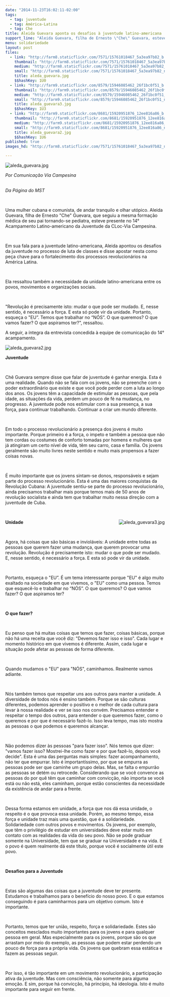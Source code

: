 ```yaml
---
date: "2014-11-23T16:02:11-02:00"
tags:
  - tag: juventude
  - tag: América-Latina
  - tag: Che
title: Aleida Guevara aponta os desafios à juventude latino-americana
support_line: "Aleida Guevara, filha de Ernesto \"Che\" Guevara, esteve no 14° Acampamento Latino-americano da Juventude."
menu: solidariedade
layout: post
files:
  - link: "http://farm8.staticflickr.com/7571/15761018467_5a3ea97b82_b.jpg"
    thumbnail: "http://farm8.staticflickr.com/7571/15761018467_5a3ea97b82_t.jpg"
    medium: "http://farm8.staticflickr.com/7571/15761018467_5a3ea97b82_z.jpg"
    small: "http://farm8.staticflickr.com/7571/15761018467_5a3ea97b82_n.jpg"
    title: aleda_guevara.jpg
    $$hashKey: 1U0
  - link: "http://farm9.staticflickr.com/8579/15946085462_26f1bc0f51_b.jpg"
    thumbnail: "http://farm9.staticflickr.com/8579/15946085462_26f1bc0f51_t.jpg"
    medium: "http://farm9.staticflickr.com/8579/15946085462_26f1bc0f51_z.jpg"
    small: "http://farm9.staticflickr.com/8579/15946085462_26f1bc0f51_n.jpg"
    title: aleda_guevara3.jpg
    $$hashKey: 1U3
  - link: "http://farm9.staticflickr.com/8681/15920951876_12ee816a86_b.jpg"
    thumbnail: "http://farm9.staticflickr.com/8681/15920951876_12ee816a86_t.jpg"
    medium: "http://farm9.staticflickr.com/8681/15920951876_12ee816a86_z.jpg"
    small: "http://farm9.staticflickr.com/8681/15920951876_12ee816a86_n.jpg"
    title: aleda_guevara2.jpg
    $$hashKey: 1U6
published: true
images_hd: "http://farm8.staticflickr.com/7571/15761018467_5a3ea97b82_n.jpg"

---
```

<p><img alt="aleda_guevara.jpg" src="http://farm8.staticflickr.com/7571/15761018467_5a3ea97b82_b.jpg" /></p>

<p><em>Por Comunica&ccedil;&atilde;o Via Campesina</em><br />
&nbsp;</p>

<p><em>Da P&aacute;gina do MST</em></p>

<p>&nbsp;</p>

<p>Uma mulher cubana e comunista, de andar tranquilo e olhar ut&oacute;pico. Aleida Guevara, filha de Ernesto &quot;Che&quot; Guevara, que seguiu a mesma forma&ccedil;&atilde;o m&eacute;dica de seu pai tornando-se pediatra, esteve presente no 14&deg; Acampamento Latino-americano da Juventude da CLoc-Via Campesina.</p>

<p>&nbsp;</p>

<p>Em sua fala para a juventude latino-americana, Aleida apontou os desafios da juventude no processo de luta de classes e disse apostar nesta como pe&ccedil;a chave para o fortalecimento dos processos revolucion&aacute;rios na Am&eacute;rica Latina.</p>

<p>&nbsp;</p>

<p>Ela ressaltou tamb&eacute;m a necessidade da unidade latino-americana entre os povos, movimentos e organiza&ccedil;&otilde;es sociais.</p>

<p>&nbsp;</p>

<p>&quot;Revolu&ccedil;&atilde;o &eacute; precisamente isto: mudar o que pode ser mudado. E, nesse sentido, &eacute; necess&aacute;rio a for&ccedil;a. E esta s&oacute; pode vir da unidade. Portanto, esque&ccedil;a o &quot;EU&rdquo;. Temos que trabalhar no &ldquo;N&Oacute;S&rdquo;. O que queremos? O que vamos fazer? O que aspiramos ter?&quot;, ressaltou.&nbsp;</p>

<p>A seguir, a &iacute;ntegra da entrevista concedida &agrave; equipe de comunica&ccedil;&atilde;o do 14&deg; acampamento.&nbsp;</p>

<p><img alt="aleda_guevara2.jpg" src="http://farm9.staticflickr.com/8681/15920951876_12ee816a86_b.jpg" /></p>

<p><strong>Juventude</strong></p>

<p>&nbsp;</p>

<p>Ch&ecirc; Guevara sempre disse que falar de juventude &eacute; ganhar energia. Esta &eacute; uma realidade. Quando n&atilde;o se fala com os jovens, n&atilde;o se preenche com o poder extraordin&aacute;rio que existe e que voc&ecirc; pode perder com a luta ao longo dos anos. Os jovens t&ecirc;m a capacidade de estimular as pessoas, que pela idade, as situa&ccedil;&otilde;es da vida, perdem um pouco de f&eacute; na mudan&ccedil;a, no progresso. A juventude pode nos estimular com a sua presen&ccedil;a, a sua for&ccedil;a, para continuar trabalhando. Continuar a criar um mundo diferente.</p>

<p>&nbsp;</p>

<p>Em todo o processo revolucion&aacute;rio a presen&ccedil;a dos jovens &eacute; muito importante. Porque primeiro &eacute; a for&ccedil;a, o impeto e tamb&eacute;m a pessoa que n&atilde;o tem cordas ou costumes de conforto tomadas por homens e mulheres que j&aacute; atingiram um certo n&iacute;vel de vida, t&ecirc;m seu carro, casa e fam&iacute;lia. Os jovens geralmente s&atilde;o muito livres neste sentido e muito mais propensos a fazer coisas novas.</p>

<p>&nbsp;</p>

<p>&Eacute; muito importante que os jovens sintam-se donos, respons&aacute;veis e sejam parte do processo revolucion&aacute;rio. Esta &eacute; uma das maiores conquistas da Revolu&ccedil;&atilde;o Cubana: A juventude sentiu-se parte do processo revolucion&aacute;rio, ainda precisamos trabalhar mais porque temos mais de 50 anos de revolu&ccedil;&atilde;o socialista e ainda tem que trabalhar muito nessa dire&ccedil;&atilde;o com a juventude de Cuba.</p>

<p>&nbsp;</p>

<p><img alt="aleda_guevara3.jpg" src="http://farm9.staticflickr.com/8579/15946085462_26f1bc0f51_b.jpg" style="float:right" /><b>Unidade</b></p>

<p>&nbsp;</p>

<p>Agora, h&aacute; coisas que s&atilde;o b&aacute;sicas e inviol&aacute;veis: A unidade entre todas as pessoas que querem fazer uma mudan&ccedil;a, que querem provocar uma revolu&ccedil;&atilde;o. Revolu&ccedil;&atilde;o &eacute; precisamente isto: mudar o que pode ser mudado. E, nesse sentido, &eacute; necess&aacute;rio a for&ccedil;a. E esta s&oacute; pode vir da unidade.</p>

<p>&nbsp;</p>

<p>Portanto, esque&ccedil;a o &quot;EU&rdquo;. &Eacute; um tema interessante porque &quot;EU&quot; &eacute; algo muito exaltado na sociedade em que vivemos, o &quot;EU&quot; como uma pessoa. Temos que esquec&ecirc;-lo e trabalhar no &ldquo;N&Oacute;S&rdquo;. O que queremos? O que vamos fazer? O que aspiramos ter?</p>

<p>&nbsp;</p>

<p><b>O que fazer?</b></p>

<p>&nbsp;</p>

<p>Eu penso que h&aacute; muitas coisas que temos que fazer, coisas b&aacute;sicas, porque n&atilde;o h&aacute; uma receita que voc&ecirc; diz: &quot;Devemos fazer isso e isso&quot;. Cada lugar e momento hist&oacute;rico em que vivemos &eacute; diferente. Assim, cada lugar e situa&ccedil;&atilde;o pode afetar as pessoas de forma diferente.</p>

<p>&nbsp;</p>

<p>Quando mudamos o &quot;EU&quot; para &quot;N&Oacute;S&quot;, caminhamos. Realmente vamos adiante.</p>

<p>&nbsp;</p>

<p>N&oacute;s tamb&eacute;m temos que respeitar uns aos outros para manter a unidade. A diversidade de todos n&oacute;s &eacute; ensino tamb&eacute;m. Porque se s&atilde;o culturas diferentes, podemos aprender o positivo e o melhor de cada cultura para levar &agrave; nossa realidade e ver se isso nos conv&eacute;m. Precisamos entender e respeitar o tempo dos outros, para entender o que queremos fazer, como o queremos e por que &eacute; necess&aacute;rio faz&ecirc;-lo. Isso leva tempo, mas isto mostra as pessoas o que podemos e queremos alcan&ccedil;ar.</p>

<p>&nbsp;</p>

<p>N&atilde;o podemos dizer &agrave;s pessoas &quot;para fazer isso&quot;. N&oacute;s temos que dizer: &quot;vamos fazer isso? Mostrei-lhe como fazer e por que faz&ecirc;-lo, depois voc&ecirc; decide&quot;. Esta &eacute; uma das perguntas mais simples: fazer acompanhamento, n&atilde;o ter que empurrar. Isto &eacute; important&iacute;ssimo, por que se empurra as pessoas pode ser que caminhe um grupo delas. Mas, se falta o empurr&atilde;o as pessoas se det&eacute;m ou retrocede. Considerando que se voc&ecirc; convence as pessoas do por qu&ecirc; t&ecirc;m que caminhar com convic&ccedil;&atilde;o, n&atilde;o importa se voc&ecirc; est&aacute; ou n&atilde;o est&aacute;, eles caminham, porque est&atilde;o conscientes da necessidade da exist&ecirc;ncia de andar para a frente.</p>

<p>&nbsp;</p>

<p>Dessa forma estamos em unidade, a for&ccedil;a que nos d&aacute; essa unidade, o respeito &eacute; o que provoca essa unidade. Por&eacute;m, ao mesmo tempo, essa for&ccedil;a e unidade traz mais uma quest&atilde;o, que &eacute; a solidariedade. Solidariedade com outros povos e movimentos. Os jovens, por exemplo, que t&ecirc;m o privil&eacute;gio de estudar em universidades deve estar muito em contato com as realidades da vida do seu povo. N&atilde;o se pode graduar somente na Universidade, tem que se graduar na Universidade e na vida. E o povo &eacute; quem realmente d&aacute; este t&iacute;tulo, porque voc&ecirc; &eacute; socialmente &uacute;til este povo.&nbsp;</p>

<p>&nbsp;</p>

<p><b>Desafios para a Juventude</b></p>

<p>&nbsp;</p>

<p>Estas s&atilde;o algumas das coisas que a juventude deve ter presente. Estudamos e trabalhamos para o benef&iacute;cio do nosso povo. E o que estamos conseguindo &eacute; para caminharmos para um objetivo comum. Isto &eacute; importante.</p>

<p>&nbsp;</p>

<p>Portanto, temos que ter uni&atilde;o, respeito, for&ccedil;a e solidariedade. Estes s&atilde;o conceitos mesclados muito importantes para os jovens e para qualquer pessoa em geral. Mas especialmente para os jovens, porque s&atilde;o os que arrastam por meio do exemplo, as pessoas que podem estar perdendo um pouco de for&ccedil;a para a pr&oacute;pria vida. Os jovens que quebram essa est&aacute;tica e fazem as pessoas seguir.</p>

<p>&nbsp;</p>

<p>Por isso, &eacute; t&atilde;o importante em um movimento revolucion&aacute;rio, a participa&ccedil;&atilde;o ativa da juventude. Mas com consci&ecirc;ncia, n&atilde;o somente para alguma emo&ccedil;&atilde;o. E sim, porque h&aacute; convic&ccedil;&atilde;o, h&aacute; princ&iacute;pio, h&aacute; ideologia. Isto &eacute; muito importante para seguir em frente.</p>

<div>&nbsp;</div>
